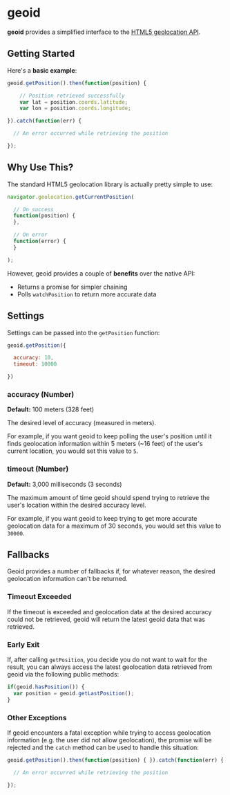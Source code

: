 # geoid

**geoid** provides a simplified interface to the [HTML5 geolocation API](https://developer.mozilla.org/en-US/docs/Web/API/Geolocation/Using_geolocation).

## Getting Started

Here's a **basic example**:

```javascript
geoid.getPosition().then(function(position) {

    // Position retrieved successfully
    var lat = position.coords.latitude;
    var lon = position.coords.longitude;

}).catch(function(err) {

  // An error occurred while retrieving the position

});
```

## Why Use This?

The standard HTML5 geolocation library is actually pretty simple to use:

```javascript
navigator.geolocation.getCurrentPosition(

  // On success
  function(position) {
  },

  // On error
  function(error) {
  }

);
```

However, geoid provides a couple of **benefits** over the native API:

* Returns a promise for simpler chaining
* Polls ``watchPosition`` to return more accurate data

## Settings

Settings can be passed into the ``getPosition`` function:

```javascript
geoid.getPosition({

  accuracy: 10,
  timeout: 10000

})
```

### accuracy (Number)

**Default:** 100 meters (328 feet)

The desired level of accuracy (measured in meters).

For example, if you want geoid to keep polling the user's position until
it finds geolocation information within 5 meters (~16 feet) of the user's
current location, you would set this value to ``5``.

### timeout (Number)

**Default:** 3,000 milliseconds (3 seconds)

The maximum amount of time geoid should spend trying to retrieve the user's
location within the desired accuracy level.

For example, if you want geoid to keep trying to get more accurate
geolocation data for a maximum of 30 seconds, you would set this value to
``30000``.

## Fallbacks

Geoid provides a number of fallbacks if, for whatever reason, the desired
geolocation information can't be returned.

### Timeout Exceeded

If the timeout is exceeded and geolocation data at the desired accuracy
could not be retrieved, geoid will return the latest geoid data that was
retrieved.

### Early Exit

If, after calling ``getPosition``, you decide you do not want to wait for the
result, you can always access the latest geolocation data retrieved from
geoid via the following public methods:

```javascript
if(geoid.hasPosition()) {
  var position = geoid.getLastPosition();
}
```

### Other Exceptions

If geoid encounters a fatal exception while trying to access geolocation
information (e.g. the user did not allow geolocation), the promise will be
rejected and the ``catch`` method can be used to handle this situation:


```javascript
geoid.getPosition().then(function(position) { }).catch(function(err) {

  // An error occurred while retrieving the position

});
```
